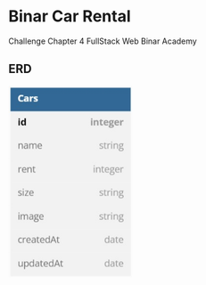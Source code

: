 # Binar Car Rental

Challenge Chapter 4 FullStack Web Binar Academy 



## ERD

<img width="222" alt="image" src="./views/assets/erd.jpg">






